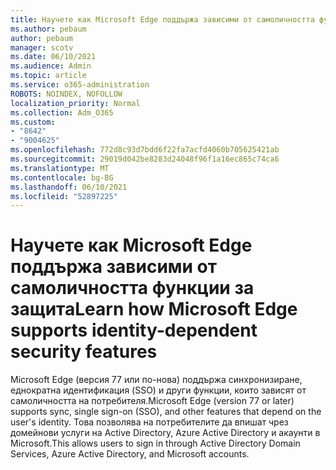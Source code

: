 ```yaml
---
title: Научете как Microsoft Edge поддържа зависими от самоличността функции за защита
ms.author: pebaum
author: pebaum
manager: scotv
ms.date: 06/10/2021
ms.audience: Admin
ms.topic: article
ms.service: o365-administration
ROBOTS: NOINDEX, NOFOLLOW
localization_priority: Normal
ms.collection: Adm_O365
ms.custom:
- "8642"
- "9004625"
ms.openlocfilehash: 772d8c93d7bdd6f22fa7acfd4060b705625421ab
ms.sourcegitcommit: 29019d042be8283d24048f96f1a16ec865c74ca6
ms.translationtype: MT
ms.contentlocale: bg-BG
ms.lasthandoff: 06/10/2021
ms.locfileid: "52897225"
---
```

# <a name="learn-how-microsoft-edge-supports-identity-dependent-security-features"></a><span data-ttu-id="ddd17-102">Научете как Microsoft Edge поддържа зависими от самоличността функции за защита</span><span class="sxs-lookup"><span data-stu-id="ddd17-102">Learn how Microsoft Edge supports identity-dependent security features</span></span>

<span data-ttu-id="ddd17-103">Microsoft Edge (версия 77 или по-нова) поддържа синхронизиране, еднократна идентификация (SSO) и други функции, които зависят от самоличността на потребителя.</span><span class="sxs-lookup"><span data-stu-id="ddd17-103">Microsoft Edge (version 77 or later) supports sync, single sign-on (SSO), and other features that depend on the user's identity.</span></span> <span data-ttu-id="ddd17-104">Това позволява на потребителите да впишат чрез домейнови услуги на Active Directory, Azure Active Directory и акаунти в Microsoft.</span><span class="sxs-lookup"><span data-stu-id="ddd17-104">This allows users to sign in through Active Directory Domain Services, Azure Active Directory, and Microsoft accounts.</span></span>
